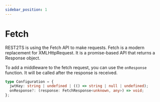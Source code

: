 ```yaml
---
sidebar_position: 1
---
```


# Fetch

REST2TS is using the Fetch API to make requests. Fetch is a modern replacement for XMLHttpRequest. It is a promise-based API that returns a Response object.

To add a middleware to the fetch request, you can use the `onResponse` function. It will be called after the response is received.

```typescript
type Configuration = {
  jwtKey: string | undefined | (() => string | null | undefined);
  onResponse?: (response: FetchResponse<unknown, any>) => void;
};
```
